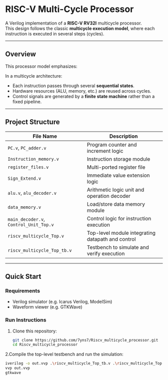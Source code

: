 # RISC-V Multi-Cycle Processor

A Verilog implementation of a **RISC-V RV32I** multicycle processor.  
This design follows the classic **multicycle execution model**, where each instruction is executed in several steps (cycles).

---

##  Overview

This processor model emphasizes:

In a multicycle architecture:
- Each instruction passes through several **sequential states**.
- Hardware resources (ALU, memory, etc.) are reused across cycles.
- Control signals are generated by a **finite state machine** rather than a fixed pipeline.

---

##  Project Structure

| File Name                      | Description                                     |
|-------------------------------|--------------------------------------------------|
| `PC.v`, `PC_adder.v`          | Program counter and increment logic              |
| `Instruction_memory.v`        | Instruction storage module                       |
| `register_files.v`            | Multi-ported register file                       |
| `Sign_Extend.v`               | Immediate value extension logic                  |
| `alu.v`, `alu_decoder.v`      | Arithmetic logic unit and operation decoder      |
| `data_memory.v`               | Load/store data memory module                    |
| `main_decoder.v`, `Control_Unit_Top.v` | Control logic for instruction execution     |
| `riscv_multicycle_Top.v`      | Top-level module integrating datapath and control|
| `riscv_multicycle_Top_tb.v`   | Testbench to simulate and verify execution       |

---

##  Quick Start

### Requirements

- Verilog simulator (e.g. Icarus Verilog, ModelSim)
- Waveform viewer (e.g. GTKWave)

### Run Instructions

1. Clone this repository:
      ```bash
   git clone https://github.com/7yns7/Riscv_multicycle_processor.git
   cd Riscv_multicycle_processor
2.Compile the top-level testbench and run the simulation: 
  ```bash
  iverilog -o out.vvp .\riscv_multicycle_Top_tb.v .\riscv_multicycle_Top.v
  vvp out.vvp
  gtkwave

